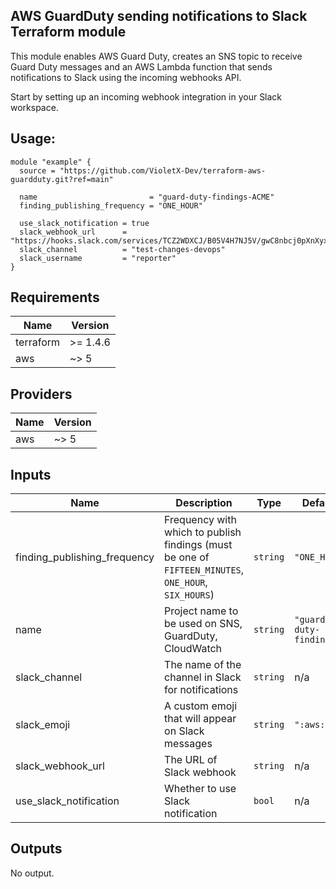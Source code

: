 ## AWS GuardDuty sending notifications to Slack Terraform module

This module enables AWS Guard Duty, creates an SNS topic to receive Guard Duty messages and an AWS Lambda function that sends notifications to Slack using the incoming webhooks API.

Start by setting up an incoming webhook integration in your Slack workspace.
## Usage:

```
module "example" {
  source = "https://github.com/VioletX-Dev/terraform-aws-guardduty.git?ref=main"

  name                         = "guard-duty-findings-ACME"
  finding_publishing_frequency = "ONE_HOUR"

  use_slack_notification = true
  slack_webhook_url      = "https://hooks.slack.com/services/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"
  slack_channel          = "test-changes-devops"
  slack_username         = "reporter"
}
```


## Requirements

| Name | Version |
|------|---------|
| terraform | >= 1.4.6 |
| aws | ~> 5 |

## Providers

| Name | Version |
|------|---------|
| aws | ~> 5 |

## Inputs

| Name | Description | Type | Default | Required |
|------|-------------|------|---------|:--------:|
| finding\_publishing\_frequency | Frequency with which to publish findings (must be one of `FIFTEEN_MINUTES`, `ONE_HOUR`, `SIX_HOURS`) | `string` | `"ONE_HOUR"` | no |
| name | Project name to be used on SNS, GuardDuty, CloudWatch | `string` | `"guard-duty-findings"` | no |
| slack\_channel | The name of the channel in Slack for notifications | `string` | n/a | yes |
| slack\_emoji | A custom emoji that will appear on Slack messages | `string` | `":aws:"` | no |
| slack\_webhook\_url | The URL of Slack webhook | `string` | n/a | yes |
| use\_slack\_notification | Whether to use Slack notification | `bool` | n/a | yes |

## Outputs

No output.